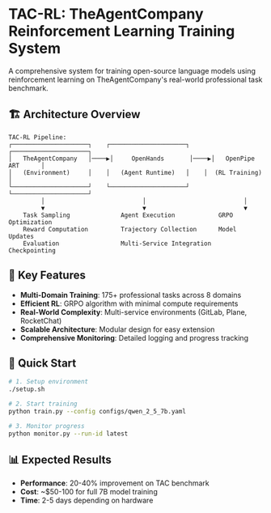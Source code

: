 # TAC-RL: TheAgentCompany Reinforcement Learning Training System

A comprehensive system for training open-source language models using reinforcement learning on TheAgentCompany's real-world professional task benchmark.

## 🏗️ Architecture Overview

```
TAC-RL Pipeline:
┌─────────────────────┐    ┌─────────────────────┐    ┌─────────────────────┐
│   TheAgentCompany   │────▶│     OpenHands       │────▶│   OpenPipe ART      │
│   (Environment)     │    │   (Agent Runtime)   │    │  (RL Training)      │
└─────────────────────┘    └─────────────────────┘    └─────────────────────┘
         │                           │                           │
         ▼                           ▼                           ▼
    Task Sampling              Agent Execution            GRPO Optimization
    Reward Computation         Trajectory Collection      Model Updates
    Evaluation                 Multi-Service Integration   Checkpointing
```

## 🎯 Key Features

- **Multi-Domain Training**: 175+ professional tasks across 8 domains
- **Efficient RL**: GRPO algorithm with minimal compute requirements
- **Real-World Complexity**: Multi-service environments (GitLab, Plane, RocketChat)
- **Scalable Architecture**: Modular design for easy extension
- **Comprehensive Monitoring**: Detailed logging and progress tracking

## 🚀 Quick Start

```bash
# 1. Setup environment
./setup.sh

# 2. Start training
python train.py --config configs/qwen_2_5_7b.yaml

# 3. Monitor progress
python monitor.py --run-id latest
```

## 📊 Expected Results

- **Performance**: 20-40% improvement on TAC benchmark
- **Cost**: ~$50-100 for full 7B model training
- **Time**: 2-5 days depending on hardware